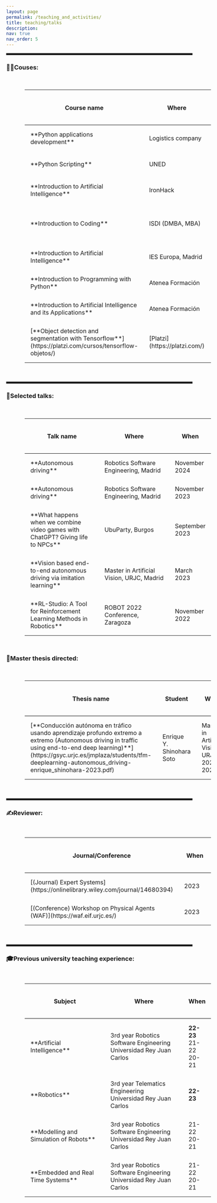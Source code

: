 ```yaml
---
layout: page
permalink: /teaching_and_activities/
title: teaching/talks
description: 
nav: true
nav_order: 5
---
```


<style>
table{
    border-collapse: collapse;
    border-spacing: 0;
}

th{
    border-bottom:1px solid #000000;
    padding: 15px;
}

td{
    padding: 15px;
}

hr {
    display: block;
    height: 5px;
    border: 0;
    border-top: 1px solid #ccc;
    margin: 1em 0;
    padding: 0;
}
</style>

<hr/>

<h3 style="font-weight: bold;">🧑‍🎓Couses:</h3>

<table style="margin: 10%;">
    <colgroup>
        <col width="50%" />
        <col width="50%" />
    </colgroup>
    <thead>
        <tr class="header">
            <th><h4>Course name</h4></th>
            <th><h4>Where</h4></th>
            <th><h4>When</h4></th>
        </tr>
    </thead>
    <tbody>
        <tr>
            <td markdown="span">**Python applications development**</td>
            <td markdown="span">Logistics company</td>
            <td markdown="span">November 2024</td>
        </tr>
        <tr>
            <td markdown="span">**Python Scripting**</td>
            <td markdown="span">UNED</td>
            <td markdown="span">October 2024</td>
        </tr>
        <tr>
            <td markdown="span">**Introduction to Artificial Intelligence**</td>
            <td markdown="span">IronHack</td>
            <td markdown="span">September 2024</td>
        </tr>
        <tr>
            <td markdown="span">**Introduction to Coding**</td>
            <td markdown="span">ISDI (DMBA, MBA)</td>
            <td markdown="span">December 2023 - March 2024</td>
        </tr>
        <tr>
            <td markdown="span">**Introduction to Artificial Intelligence**</td>
            <td markdown="span">IES Europa, Madrid</td>
            <td markdown="span">November 2023</td>
        </tr>
        <tr>
            <td markdown="span">**Introduction to Programming with Python**</td>
            <td markdown="span">Atenea Formación</td>
            <td markdown="span">November 2023</td>
        </tr>
        <tr>
            <td markdown="span">**Introduction to Artificial Intelligence and its Applications**</td>
            <td markdown="span">Atenea Formación</td>
            <td markdown="span">July 2023</td>
        </tr>
        <tr>
            <td markdown="span">[**Object detection and segmentation with Tensorflow**](https://platzi.com/cursos/tensorflow-objetos/)</td>
            <td markdown="span">[Platzi](https://platzi.com/)</td>
            <td markdown="span">July 2022</td>
        </tr>
    </tbody>
</table>

<hr/>

<h3 style="font-weight: bold;">💬Selected talks:</h3>

<table style="margin: 10%;">
    <colgroup>
        <col width="50%" />
        <col width="50%" />
    </colgroup>
    <thead>
        <tr class="header">
            <th><h4>Talk name</h4></th>
            <th><h4>Where</h4></th>
            <th><h4>When</h4></th>
        </tr>
    </thead>
    <tbody>
        <tr>
            <td markdown="span">**Autonomous driving**</td>
            <td markdown="span">Robotics Software Engineering, Madrid</td>
            <td markdown="span">November 2024</td>
        </tr>
        <tr>
            <td markdown="span">**Autonomous driving**</td>
            <td markdown="span">Robotics Software Engineering, Madrid</td>
            <td markdown="span">November 2023</td>
        </tr>
        <tr>
            <td markdown="span">**What happens when we combine video games with ChatGPT? Giving life to NPCs**</td>
            <td markdown="span">UbuParty, Burgos</td>
            <td markdown="span">September 2023</td>
        </tr>
        <tr>
            <td markdown="span">**Vision based end-to-end autonomous driving via imitation learning**</td>
            <td markdown="span">Master in Artificial Vision, URJC, Madrid</td>
            <td markdown="span">March 2023</td>
        </tr>
        <tr>
            <td markdown="span">**RL-Studio: A Tool for Reinforcement Learning Methods in Robotics**</td>
            <td markdown="span">ROBOT 2022 Conference, Zaragoza</td>
            <td markdown="span">November 2022</td>
        </tr>
    </tbody>
</table>

<h3 style="font-weight: bold;">📖Master thesis directed:</h3>

<table style="margin: 10%;">
    <colgroup>
        <col width="50%" />
        <col width="50%" />
    </colgroup>
    <thead>
        <tr class="header">
            <th><h4>Thesis name</h4></th>
            <th><h4>Student</h4></th>
            <th><h4>When</h4></th>
        </tr>
    </thead>
    <tbody>
        <tr>
            <td markdown="span">[**Conducción autónoma en tráfico usando aprendizaje profundo extremo a extremo (Autonomous driving in traffic using end-to-end deep learning)**](https://gsyc.urjc.es/jmplaza/students/tfm-deeplearning-autonomous_driving-enrique_shinohara-2023.pdf)</td>
            <td markdown="span">Enrique Y. Shinohara Soto</td>
            <td markdown="span">Master in Artificial Vision, URJC, 2022-2023</td>
        </tr>
    </tbody>
</table>


<hr/>


<h3 style="font-weight: bold;">✍️Reviewer:</h3>

<table style="margin: 10%;">
    <colgroup>
        <col width="50%" />
        <col width="50%" />
    </colgroup>
    <thead>
        <tr class="header">
            <th><h4>Journal/Conference</h4></th>
            <th><h4>When</h4></th>
        </tr>
    </thead>
    <tbody>
        <tr>
            <td markdown="span">[(Journal) Expert Systems](https://onlinelibrary.wiley.com/journal/14680394)</td>
            <td markdown="span">2023</td>
        </tr>
        <tr>
            <td markdown="span">[(Conference) Workshop on Physical Agents (WAF)](https://waf.eif.urjc.es/)</td>
            <td markdown="span">2023</td>
        </tr>
    </tbody>
</table>


<hr/>

<h3  style="font-weight: bold;">🎓Previous university teaching experience:</h3>

<table style="margin: 10%;">
    <colgroup>
        <col width="50%" />
        <col width="50%" />
    </colgroup>
    <thead>
        <tr class="header">
            <th><h4>Subject</h4></th>
            <th><h4>Where</h4></th>
            <th><h4>When</h4></th>
        </tr>
    </thead>
    <tbody>
        <tr>
            <td markdown="span">**Artificial Intelligence**</td>
            <td markdown="span">3rd year Robotics Software Engineering<br>Universidad Rey Juan Carlos</td>
            <td markdown="span"><span style="font-weight: bold;">22-23</span><br>21-22<br>20-21</td>
        </tr>
        <tr>
            <td markdown="span">**Robotics**</td>
            <td markdown="span">3rd year Telematics Engineering<br>Universidad Rey Juan Carlos</td>
            <td markdown="span"><span style="font-weight: bold;">22-23</span></td>
        </tr>
        <tr>
            <td markdown="span">**Modelling and Simulation of Robots**</td>
            <td markdown="span">3rd year Robotics Software Engineering<br>Universidad Rey Juan Carlos</td>
            <td markdown="span">21-22<br>20-21</td>
        </tr>
        <tr>
            <td markdown="span">**Embedded and Real Time Systems**</td>
            <td markdown="span">3rd year Robotics Software Engineering<br>Universidad Rey Juan Carlos</td>
            <td markdown="span">21-22<br>20-21</td>
        </tr>
    </tbody>
</table>
